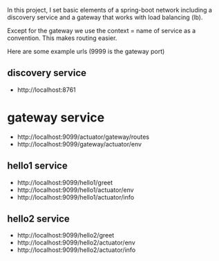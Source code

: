 

In this project, I set basic elements of a spring-boot network including a discovery service and a gateway that works with load balancing (lb).

Except for the gateway we use the context = name of service as a convention. This makes routing easier. 

Here are some example urls (9999 is the gateway port)

## discovery service 

- http://localhost:8761

# gateway service

- http://localhost:9099/actuator/gateway/routes
- http://localhost:9099/gateway/actuator/env


## hello1 service

- http://localhost:9099/hello1/greet
- http://localhost:9099/hello1/actuator/env
- http://localhost:9099/hello1/actuator/info


## hello2 service

- http://localhost:9099/hello2/greet
- http://localhost:9099/hello2/actuator/env
- http://localhost:9099/hello2/actuator/info

